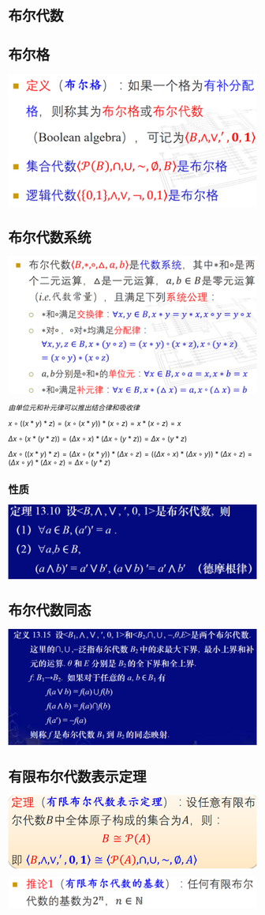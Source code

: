 # 布尔代数

# 布尔格

![](./images/2020-12-14-10-17-58.png)

# 布尔代数系统

![](./images/2020-12-14-10-31-55.png)

$由单位元和补元律可以推出结合律和吸收律$

$x\circ((x*y)*z)=(x\circ (x*y))*(x\circ z)=x*(x\circ z)=x$

$\Delta x\circ(x*(y*z))=(\Delta x\circ x)*(\Delta x\circ(y*z))=\Delta x\circ(y*z)$

$\Delta x\circ((x*y)*z)=(\Delta x\circ (x*y))*(\Delta x\circ z)=((\Delta x\circ x)*(\Delta x\circ y))*(\Delta x\circ z)=(\Delta x\circ y)*(\Delta x\circ z)=\Delta x\circ(y*z)$

## 性质

![](./images/2020-12-14-10-46-36.png)

# 布尔代数同态

![](./images/2020-12-14-10-49-19.png)

# 有限布尔代数表示定理

![](./images/2020-12-14-10-56-25.png)

![](./images/2020-12-14-10-58-50.png)

